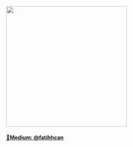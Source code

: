 


<img width="320px" src="https://media.giphy.com/media/pOZhmE42D1WrCWATLK/giphy.gif">

<a href="https://medium.com/@fatihhcan"><h4> 📌Medium: @fatihhcan  </a></h4>


<!--
**fatihhcan/fatihhcan** is a ✨ _special_ ✨ repository because its `README.md` (this file) appears on your GitHub profile.



Here are some ideas to get you started:

- 🔭 I’m currently working on ...
- 🌱 I’m currently learning ...  
- 👯 I’m looking to collaborate on ...
- 🤔 I’m looking for help with ...
- 💬 Ask me about ...
- 📫 How to reach me: ...
- 😄 Pronouns: ...
- ⚡ Fun fact: ...
-->
